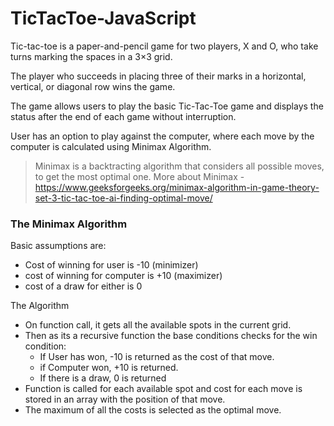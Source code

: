 # TicTacToe-JavaScript

Tic-tac-toe is a paper-and-pencil game for two players, X and O, who take turns marking the spaces in a 3×3 grid.

The player who succeeds in placing three of their marks in a horizontal, vertical, or diagonal row wins the game.

The game allows users to play the basic Tic-Tac-Toe game and displays the status after the end of each game without interruption.

User has an option to play against the computer, where each move by the computer is calculated using Minimax Algorithm.
> Minimax is a backtracting algorithm that considers all possible moves, to get the most optimal one.
> More about Minimax - https://www.geeksforgeeks.org/minimax-algorithm-in-game-theory-set-3-tic-tac-toe-ai-finding-optimal-move/

### The Minimax Algorithm 
Basic assumptions are:
   - Cost of winning for user is -10 (minimizer)
   - cost of winning for computer is +10 (maximizer)
   - cost of a draw for either is 0
 
The Algorithm
   - On function call, it gets all the available spots in the current grid.
   - Then as its a recursive function the base conditions checks for the win condition:
      - If User has won, -10 is returned as the cost of that move.
      - if Computer won, +10 is returned.
      - If there is a draw, 0 is returned
   - Function is called for each available spot and cost for each move is stored in an array with the position of that move.
   - The maximum of all the costs is selected as the optimal move. 
